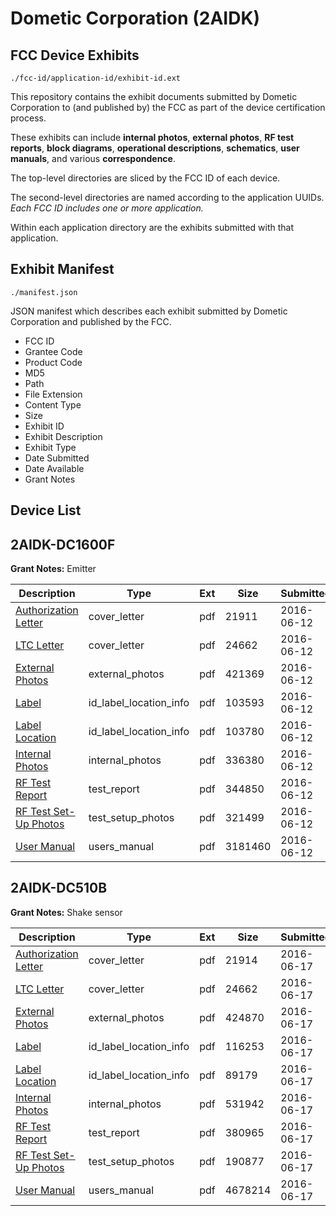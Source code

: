 # Dometic Corporation (2AIDK)
## FCC Device Exhibits

```
./fcc-id/application-id/exhibit-id.ext
```

This repository contains the exhibit documents submitted by Dometic Corporation to (and published by) the FCC as part of the device certification process.

These exhibits can include **internal photos**, **external photos**, **RF test reports**, **block diagrams**, **operational descriptions**, **schematics**, **user manuals**, and various **correspondence**.

The top-level directories are sliced by the FCC ID of each device.

The second-level directories are named according to the application UUIDs. *Each FCC ID includes one or more application.*

Within each application directory are the exhibits submitted with that application. 

## Exhibit Manifest

```
./manifest.json
```

JSON manifest which describes each exhibit submitted by Dometic Corporation and published by the FCC.

- FCC ID
- Grantee Code
- Product Code
- MD5
- Path
- File Extension
- Content Type
- Size
- Exhibit ID
- Exhibit Description
- Exhibit Type
- Date Submitted
- Date Available
- Grant Notes

## Device List
## 2AIDK-DC1600F
**Grant Notes:** Emitter

| Description | Type | Ext | Size | Submitted | Available |
| ----------- | ---- | --- | ---- | --------- | --------- |
| [Authorization Letter](2AIDK-DC1600F/b8b496ec91264ec03d212e2401f4b1ce/3024918.pdf) | cover_letter | pdf | 21911 | 2016-06-12 | 2016-06-12 |
| [LTC Letter](2AIDK-DC1600F/b8b496ec91264ec03d212e2401f4b1ce/3024919.pdf) | cover_letter | pdf | 24662 | 2016-06-12 | 2016-06-12 |
| [External Photos](2AIDK-DC1600F/b8b496ec91264ec03d212e2401f4b1ce/3024920.pdf) | external_photos | pdf | 421369 | 2016-06-12 | 2016-06-12 |
| [Label](2AIDK-DC1600F/b8b496ec91264ec03d212e2401f4b1ce/3024921.pdf) | id_label_location_info | pdf | 103593 | 2016-06-12 | 2016-06-12 |
| [Label Location](2AIDK-DC1600F/b8b496ec91264ec03d212e2401f4b1ce/3024922.pdf) | id_label_location_info | pdf | 103780 | 2016-06-12 | 2016-06-12 |
| [Internal Photos](2AIDK-DC1600F/b8b496ec91264ec03d212e2401f4b1ce/3024923.pdf) | internal_photos | pdf | 336380 | 2016-06-12 | 2016-06-12 |
| [RF Test Report](2AIDK-DC1600F/b8b496ec91264ec03d212e2401f4b1ce/3024927.pdf) | test_report | pdf | 344850 | 2016-06-12 | 2016-06-12 |
| [RF Test Set-Up Photos](2AIDK-DC1600F/b8b496ec91264ec03d212e2401f4b1ce/3024926.pdf) | test_setup_photos | pdf | 321499 | 2016-06-12 | 2016-06-12 |
| [User Manual](2AIDK-DC1600F/b8b496ec91264ec03d212e2401f4b1ce/3024928.pdf) | users_manual | pdf | 3181460 | 2016-06-12 | 2016-06-12 |
## 2AIDK-DC510B
**Grant Notes:** Shake sensor

| Description | Type | Ext | Size | Submitted | Available |
| ----------- | ---- | --- | ---- | --------- | --------- |
| [Authorization Letter](2AIDK-DC510B/0a5c3f982d4152a44aed0ec2df3c10e6/3031251.pdf) | cover_letter | pdf | 21914 | 2016-06-17 | 2016-06-17 |
| [LTC Letter](2AIDK-DC510B/0a5c3f982d4152a44aed0ec2df3c10e6/3031252.pdf) | cover_letter | pdf | 24662 | 2016-06-17 | 2016-06-17 |
| [External Photos](2AIDK-DC510B/0a5c3f982d4152a44aed0ec2df3c10e6/3031253.pdf) | external_photos | pdf | 424870 | 2016-06-17 | 2016-06-17 |
| [Label](2AIDK-DC510B/0a5c3f982d4152a44aed0ec2df3c10e6/3031254.pdf) | id_label_location_info | pdf | 116253 | 2016-06-17 | 2016-06-17 |
| [Label Location](2AIDK-DC510B/0a5c3f982d4152a44aed0ec2df3c10e6/3031255.pdf) | id_label_location_info | pdf | 89179 | 2016-06-17 | 2016-06-17 |
| [Internal Photos](2AIDK-DC510B/0a5c3f982d4152a44aed0ec2df3c10e6/3031256.pdf) | internal_photos | pdf | 531942 | 2016-06-17 | 2016-06-17 |
| [RF Test Report](2AIDK-DC510B/0a5c3f982d4152a44aed0ec2df3c10e6/3031260.pdf) | test_report | pdf | 380965 | 2016-06-17 | 2016-06-17 |
| [RF Test Set-Up Photos](2AIDK-DC510B/0a5c3f982d4152a44aed0ec2df3c10e6/3031259.pdf) | test_setup_photos | pdf | 190877 | 2016-06-17 | 2016-06-17 |
| [User Manual](2AIDK-DC510B/0a5c3f982d4152a44aed0ec2df3c10e6/3031261.pdf) | users_manual | pdf | 4678214 | 2016-06-17 | 2016-06-17 |
